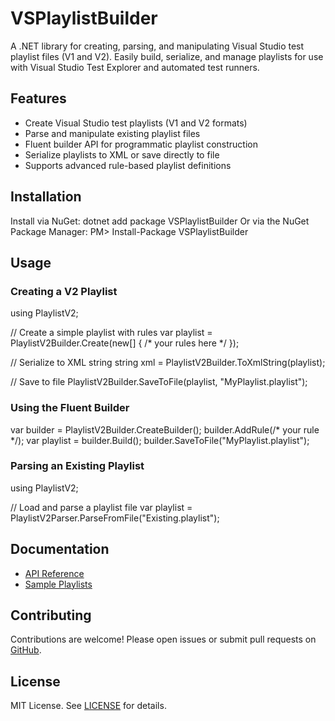 # VSPlaylistBuilder

A .NET library for creating, parsing, and manipulating Visual Studio test playlist files (V1 and V2).
Easily build, serialize, and manage playlists for use with Visual Studio Test Explorer and automated test runners.

## Features

- Create Visual Studio test playlists (V1 and V2 formats)
- Parse and manipulate existing playlist files
- Fluent builder API for programmatic playlist construction
- Serialize playlists to XML or save directly to file
- Supports advanced rule-based playlist definitions

## Installation

Install via NuGet:
dotnet add package VSPlaylistBuilder
Or via the NuGet Package Manager:
PM> Install-Package VSPlaylistBuilder
## Usage

### Creating a V2 Playlist
using PlaylistV2;

// Create a simple playlist with rules
var playlist = PlaylistV2Builder.Create(new[] { /* your rules here */ });

// Serialize to XML string
string xml = PlaylistV2Builder.ToXmlString(playlist);

// Save to file
PlaylistV2Builder.SaveToFile(playlist, "MyPlaylist.playlist");
### Using the Fluent Builder
var builder = PlaylistV2Builder.CreateBuilder();
builder.AddRule(/* your rule */);
var playlist = builder.Build();
builder.SaveToFile("MyPlaylist.playlist");
### Parsing an Existing Playlist
using PlaylistV2;

// Load and parse a playlist file
var playlist = PlaylistV2Parser.ParseFromFile("Existing.playlist");

## Documentation

- [API Reference](https://github.com/BenjaminMichaelis/VSPlaylistBuilder)
- [Sample Playlists](./PlaylistV2.Tests/SamplePlaylists)

## Contributing

Contributions are welcome! Please open issues or submit pull requests on [GitHub](https://github.com/BenjaminMichaelis/VSPlaylistBuilder).

## License

MIT License. See [LICENSE](./LICENSE) for details.
